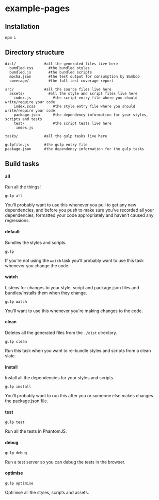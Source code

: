 # example-pages

## Installation

    npm i

## Directory structure

    dist/             #all the generated files live here
      bundled.css       #the bundled styles
      bundled.js        #the bundled scripts
      mocha.json        #the test output for consumption by Bamboo
      coverage/         #the full test coverage report
      
    src/              #all the source files live here
      assets/           #all the style and script files live here
        index.js          #the script entry file where you should write/require your code
        index.scss        #the style entry file where you should write/require your code
        package.json      #the dependency information for your styles, scripts and tests
        test/             #the script tests live here
         index.js     
         
    tasks/            #all the gulp tasks live here
    
    gulpfile.js       #the gulp entry file
    package.json      #the dependency information for the gulp tasks

## Build tasks

#### all

Run all the things!

    gulp all
    
You'll probably want to use this whenever you pull to get any new dependencies, and before you push to make sure you've
recorded all your dependencies, formatted your code appropriately and haven't caused any regressions.

#### default

Bundles the styles and scripts. 

    gulp

If you're not using the `watch` task you'll probably want to use this task whenever you change the code.

#### watch

Listens for changes to your style, script and package.json files and bundles/installs them when they change.

    gulp watch

You'll want to use this whenever you're making changes to the code.

#### clean

Deletes all the generated files from the `./dist` directory.

    gulp clean
    
Run this task when you want to re-bundle styles and scripts from a clean slate.

#### install

Install all the dependencies for your styles and scripts.

    gulp install
    
You'll probably want to run this after you or someone else makes changes the package.json file.

#### test

    gulp test

Run all the tests in PhantomJS.

#### debug

    gulp debug

Run a test server so you can debug the tests in the browser.

#### optimise

    gulp optimise

Optimise all the styles, scripts and assets.
    